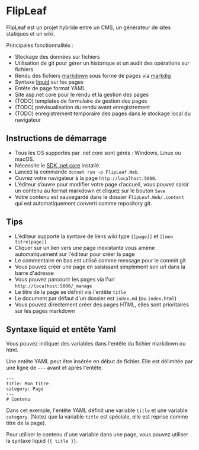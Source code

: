 # FlipLeaf

FlipLeaf est un projet hybride entre un CMS, un générateur de sites statiques et un wiki.

Principales fonctionnalités :

* Stockage des données sur fichiers
* Utilisation de git pour gérer un historique et un audit des opérations sur fichiers
* Rendu des fichiers [markdown](https://fr.wikipedia.org/wiki/Markdown) sous forme de pages via [markdig](https://github.com/lunet-io/markdig)
* Syntaxe [liquid](https://shopify.github.io/liquid/) sur les pages
* Entête de page format YAML
* Site asp.net core pour le rendu et la gestion des pages
* (TODO) templates de formulaire de gestion des pages
* (TODO) prévisualisation du rendu avant enregistrement
* (TODO) enregistrement temporaire des pages dans le stockage local du navigateur

## Instructions de démarrage

* Tous les OS supportés par .net core sont gérés : Windows, Linux ou macOS.
* Nécessite le [SDK .net core](https://dotnet.microsoft.com/download) installé.
* Lancez la commande `dotnet run -p FlipLeaf.Web`.
* Ouvrez votre navigateur à la page `http://localhost:5000`.
* L’éditeur s’ouvre pour modifier votre page d’accueil, vous pouvez saisir un contenu au format markdown et cliquez sur le bouton `Save`
* Votre contenu est sauvegardé dans le dossier `FlipLeaf.Web/.content` qui est automatiquement converti comme repository git.

## Tips

* L'éditeur supporte la syntaxe de liens wiki type `[[page]]` et `[[mon titre|page]]`
* Cliquer sur un lien vers une page inexistante vous amène automatiquement sur l'éditeur pour créer la page
* Le commentaire en bas est utilisé comme message pour le commit git
* Vous pouvez créer une page en saisissant simplement son url dans la barre d'adresse
* Vous pouvez parcourir les pages via l'url `http://localhost:5000/_manage`
* Le titre de la page se définit via l'entête `title`
* Le document par défaut d'un dossier est `index.md` (ou `index.html`)
* Vous pouvez directement créer des pages HTML, elles sont prioritaires sur les pages markdown

## Syntaxe liquid et entête Yaml

Vous pouvez indiquer des variables dans l'entête du fichier markdown ou html.

Une entête YAML peut être insérée en début de fichier. Elle est délimitée par une ligne de `---` avant et après l'entête.

```
---
title: Mon titre
category: Page
---
# Contenu
```

Dans cet exemple, l'entête YAML définit une variable `title` et une variable `category`.
(Notez que la variable `title` est spéciale, elle est reprise comme titre de la page).

Pour utiliser le contenu d'une variable dans une page, vous pouvez utiliser la syntaxe liquid `{{ title }}`.
